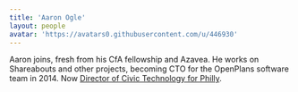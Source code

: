 ```yaml
---
title: 'Aaron Ogle'
layout: people
avatar: 'https://avatars0.githubusercontent.com/u/446930'
---
```


Aaron joins, fresh from his CfA fellowship and Azavea. He works on Shareabouts and other projects, becoming CTO for the OpenPlans software team in 2014. Now <a href="http://blog.openplans.org/2014/08/next-for-me-better-cities-through-public-service/">Director of Civic Technology for Philly</a>.
